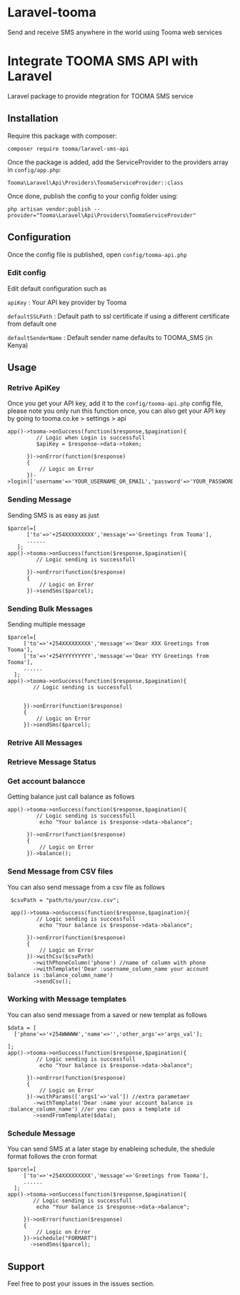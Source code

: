 # Laravel-tooma
Send and receive SMS anywhere in the world using Tooma web services 


# Integrate TOOMA SMS API with Laravel
Laravel package to provide ntegration for TOOMA SMS service 

## Installation
Require this package with composer:
```
composer require tooma/laravel-sms-api
```
Once the package is added, add the ServiceProvider to the providers array in ```config/app.php```:
```
Tooma\Laravel\Api\Providers\ToomaServiceProvider::class

```
Once done, publish the config to your config folder using:
```
php artisan vendor:publish --provider="Tooma\Laravel\Api\Providers\ToomaServiceProvider"
```

## Configuration
Once the config file is published, open ```config/tooma-api.php```

### Edit config
Edit default configuration such as 

```apiKey``` : Your API key provider by Tooma

```defaultSSLPath```    : Default path to ssl certificate if using a different certificate from default one 

```defaultSenderName``` : Default sender name defaults to TOOMA_SMS (in Kenya)

## Usage
 ### Retrive ApiKey
 Once you get your API key, add it to the ```config/tooma-api.php``` config file, please note you only run this function once, you can also get your API key by going to tooma.co.ke > settings > api  

 ```
 app()->tooma->onSuccess(function($response,$pagination){
          // Logic when Login is successfull
          $apiKey = $response->data->token;

       })->onError(function($response)
       {
           // Logic on Error 
       })->login(['username'=>'YOUR_USERNAME_OR_EMAIL','password'=>'YOUR_PASSWORD']);

 ```

 ### Sending Message
 Sending SMS is as easy as just 
 ```
 $parcel=[
	   ['to'=>'+254XXXXXXXXX','message'=>'Greetings from Tooma'],
	   ......
	];
 app()->tooma->onSuccess(function($response,$pagination){
          // Logic sending is successfull

       })->onError(function($response)
       {
           // Logic on Error 
       })->sendSms($parcel);
  ```

 ### Sending Bulk Messages
 Sending multiple message 
  ```
 $parcel=[
	   ['to'=>'+254XXXXXXXXX','message'=>'Dear XXX Greetings from Tooma'],
	   ['to'=>'+254YYYYYYYYY','message'=>'Dear YYY Greetings from Tooma'],
	   ......
	];
 app()->tooma->onSuccess(function($response,$pagination){
          // Logic sending is successfull
        

       })->onError(function($response)
       {
           // Logic on Error 
       })->sendSms($parcel);
  ```

 ### Retrive All Messages

 ### Retrieve Message Status

 ### Get account balancce
 Getting balance just call balance as follows
 ```
 app()->tooma->onSuccess(function($response,$pagination){
          // Logic sending is successfull
           echo "Your balance is $response->data->balance";

       })->onError(function($response)
       {
           // Logic on Error 
       })->balance();
 ```

 ### Send Message from CSV files
 You can also send message from a csv file as follows
 ```
  $csvPath = "path/to/your/csv.csv";

  app()->tooma->onSuccess(function($response,$pagination){
          // Logic sending is successfull
           echo "Your balance is $response->data->balance";

       })->onError(function($response)
       {
           // Logic on Error 
       })->withCsv($csvPath)
         ->withPhoneColumn('phone') //name of column with phone
         ->withTemplate('Dear :username_column_name your account balance is :balance_column_name')
         ->sendCsv();
 ```

 ### Working with Message templates
 You can also send message from a saved or new templat as follows
 ```
 $data = [
   ['phone'=>'+254WWWWW','name'=>'','other_args'=>'args_val'];

 ];
 app()->tooma->onSuccess(function($response,$pagination){
          // Logic sending is successfull
           echo "Your balance is $response->data->balance";

       })->onError(function($response)
       {
           // Logic on Error 
       })->withParams(['args1'=>'val']) //extra parametaer
         ->withTemplate('Dear :name your account balance is :balance_column_name') //or you can pass a template id
         ->sendFromTemplate($data);
 ```

 ### Schedule Message
 You can send SMS at a later stage by enableing schedule, the shedule format follows the cron format
  ```
  $parcel=[
	   ['to'=>'+254XXXXXXXXX','message'=>'Greetings from Tooma'],
	   ......
	];
  app()->tooma->onSuccess(function($response,$pagination){
          // Logic sending is successfull
           echo "Your balance is $response->data->balance";

       })->onError(function($response)
       {
           // Logic on Error 
       })->schedule("FORMART")
         ->sendSms($parcel);
 ```

## Support
Feel free to post your issues in the issues section.
